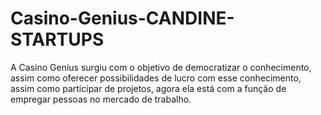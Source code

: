 # Casino-Genius-CANDINE-STARTUPS
A Casino Genius surgiu com o objetivo de democratizar o conhecimento, assim como oferecer possibilidades de lucro com esse conhecimento, assim como participar de projetos, agora ela está com a função de empregar pessoas no mercado de trabalho.
